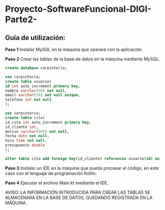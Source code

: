 # Proyecto-SoftwareFuncional-DIGI-Parte2-

## Guía de utilización:
**Paso 1**
Instalar MySQL en la máquina que operará con la aplicación.

**Paso 2**
Crear las tablas de la base de datos en la máquina mediante MySQL.
```sql
create database carpinteria;

use carpinteria;
create table usuario(
id int auto_increment primary key,
nombre varchar(50) not null,
email varchar(50) not null unique,
telefono int not null
);

use carpinteria;
create table cita(
id_cita int auto_increment primary key,
id_cliente int,
motivo varchar(500) not null,
fecha date not null,
hora time not null,
presupuesto double
);

alter table cita add foreign key(id_cliente) references usuario(id) on delete cascade;
```

**Paso 3**
Instalar un IDE en la máquina que pueda procesar el código, en este caso con el lenguaje de programación Kotlin.

**Paso 4**
Ejecutar el archivo Main.kt mediante el IDE.

AVISO: LA INFORMACIÓN INTRODUCIDA PARA CREAR LAS TABLAS SE ALMACENARÁ EN LA BASE DE DATOS, QUEDANDO REGISTRADA EN LA MÁQUINA.
